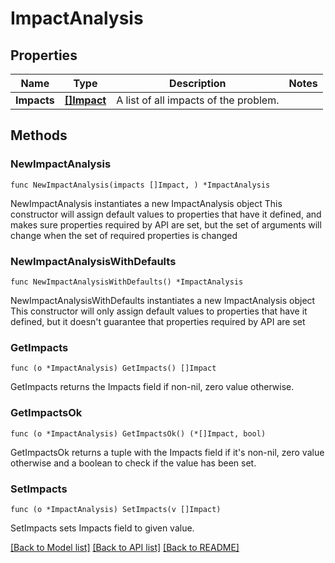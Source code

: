 # ImpactAnalysis

## Properties

Name | Type | Description | Notes
------------ | ------------- | ------------- | -------------
**Impacts** | [**[]Impact**](Impact.md) | A list of all impacts of the problem. | 

## Methods

### NewImpactAnalysis

`func NewImpactAnalysis(impacts []Impact, ) *ImpactAnalysis`

NewImpactAnalysis instantiates a new ImpactAnalysis object
This constructor will assign default values to properties that have it defined,
and makes sure properties required by API are set, but the set of arguments
will change when the set of required properties is changed

### NewImpactAnalysisWithDefaults

`func NewImpactAnalysisWithDefaults() *ImpactAnalysis`

NewImpactAnalysisWithDefaults instantiates a new ImpactAnalysis object
This constructor will only assign default values to properties that have it defined,
but it doesn't guarantee that properties required by API are set

### GetImpacts

`func (o *ImpactAnalysis) GetImpacts() []Impact`

GetImpacts returns the Impacts field if non-nil, zero value otherwise.

### GetImpactsOk

`func (o *ImpactAnalysis) GetImpactsOk() (*[]Impact, bool)`

GetImpactsOk returns a tuple with the Impacts field if it's non-nil, zero value otherwise
and a boolean to check if the value has been set.

### SetImpacts

`func (o *ImpactAnalysis) SetImpacts(v []Impact)`

SetImpacts sets Impacts field to given value.



[[Back to Model list]](../README.md#documentation-for-models) [[Back to API list]](../README.md#documentation-for-api-endpoints) [[Back to README]](../README.md)


